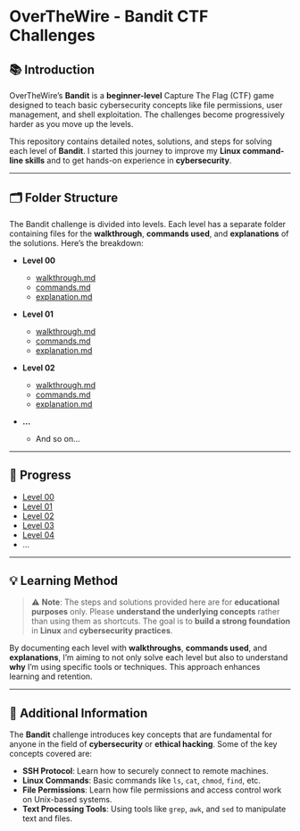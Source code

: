 # OverTheWire - Bandit CTF Challenges

## 📚 Introduction

OverTheWire’s **Bandit** is a **beginner-level** Capture The Flag (CTF) game designed to teach basic cybersecurity concepts like file permissions, user management, and shell exploitation. The challenges become progressively harder as you move up the levels.

This repository contains detailed notes, solutions, and steps for solving each level of **Bandit**. I started this journey to improve my **Linux command-line skills** and to get hands-on experience in **cybersecurity**.

---

## 🗂 Folder Structure

The Bandit challenge is divided into levels. Each level has a separate folder containing files for the **walkthrough**, **commands used**, and **explanations** of the solutions. Here’s the breakdown:

- **Level 00**
  - [walkthrough.md](OverTheWire/Bandit/Level00/walkthrough.md)
  - [commands.md](OverTheWire/Bandit/Level00/commands.md)
  - [explanation.md](OverTheWire/Bandit/Level00/explanation.md)
  
- **Level 01**
  - [walkthrough.md](OverTheWire/Bandit/Level01/walkthrough.md)
  - [commands.md](OverTheWire/Bandit/Level01/commands.md)
  - [explanation.md](OverTheWire/Bandit/Level01/explanation.md)

- **Level 02**
  - [walkthrough.md](OverTheWire/Bandit/Level02/walkthrough.md)
  - [commands.md](OverTheWire/Bandit/Level02/commands.md)
  - [explanation.md](OverTheWire/Bandit/Level02/explanation.md)

- **...**
  - And so on...

---

## 🎯 Progress

- [Level 00](OverTheWire/Bandit/Level00/README.md)
- [Level 01](OverTheWire/Bandit/Level01/README.md)
- [Level 02](OverTheWire/Bandit/Level02/README.md)
- [Level 03](OverTheWire/Bandit/Level03/README.md)
- [Level 04](OverTheWire/Bandit/Level04/README.md)
- ...

---

## 💡 Learning Method

> ⚠️ **Note**: The steps and solutions provided here are for **educational purposes** only. Please **understand the underlying concepts** rather than using them as shortcuts. The goal is to **build a strong foundation** in **Linux** and **cybersecurity practices**.

By documenting each level with **walkthroughs**, **commands used**, and **explanations**, I’m aiming to not only solve each level but also to understand **why** I’m using specific tools or techniques. This approach enhances learning and retention.

---

## 📝 Additional Information

The **Bandit** challenge introduces key concepts that are fundamental for anyone in the field of **cybersecurity** or **ethical hacking**. Some of the key concepts covered are:

- **SSH Protocol**: Learn how to securely connect to remote machines.
- **Linux Commands**: Basic commands like `ls`, `cat`, `chmod`, `find`, etc.
- **File Permissions**: Learn how file permissions and access control work on Unix-based systems.
- **Text Processing Tools**: Using tools like `grep`, `awk`, and `sed` to manipulate text and files.
